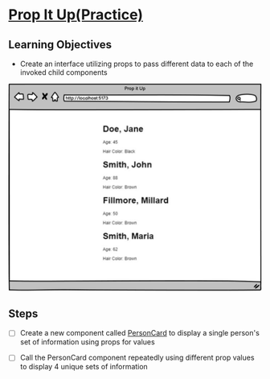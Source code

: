 # [Prop It Up(Practice)](https://login.codingdojo.com/m/754/16723/124576)

## Learning Objectives

- Create an interface utilizing props to pass different data to each of the invoked child components

![](1696598431__propitup.png)

## Steps

- [ ] Create a new component called [PersonCard](./prop-it-up/src/components/PersonCard.jsx) to display a single person's set of information using props for values

- [ ] Call the PersonCard component repeatedly using different prop values to display 4 unique sets of information